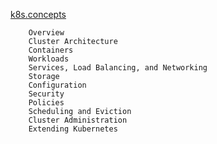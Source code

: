 
[k8s.concepts](https://kubernetes.io/docs/concepts/)

```
    Overview 
    Cluster Architecture
    Containers
    Workloads
    Services, Load Balancing, and Networking
    Storage
    Configuration
    Security
    Policies
    Scheduling and Eviction
    Cluster Administration
    Extending Kubernetes
```
